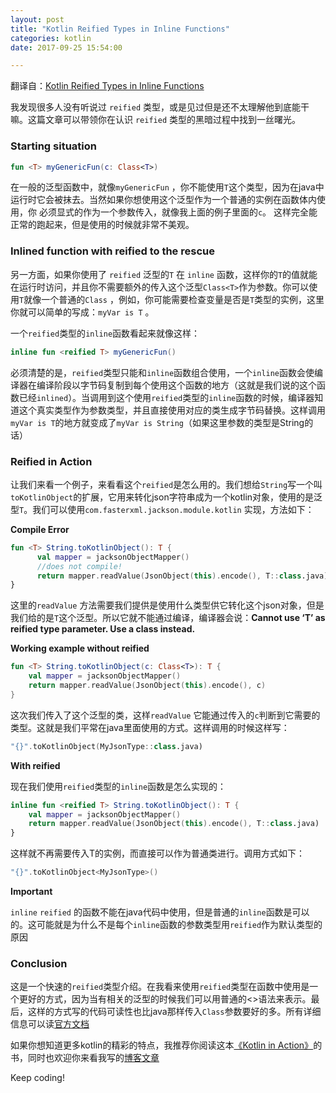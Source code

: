 ```yaml
---
layout: post
title: "Kotlin Reified Types in Inline Functions"
categories: kotlin
date: 2017-09-25 15:54:00

---
```


翻译自：[Kotlin Reified Types in Inline Functions](https://blog.simon-wirtz.de/kotlin-reified-types/)

我发现很多人没有听说过 `reified` 类型，或是见过但是还不太理解他到底能干嘛。这篇文章可以带领你在认识 `reified` 类型的黑暗过程中找到一丝曙光。

### Starting situation

```kotlin
fun <T> myGenericFun(c: Class<T>)
```

在一般的泛型函数中，就像`myGenericFun` ，你不能使用`T`这个类型，因为在java中运行时它会被抹去。当然如果你想使用这个泛型作为一个普通的实例在函数体内使用，你 必须显式的作为一个参数传入，就像我上面的例子里面的`c`。 这样完全能正常的跑起来，但是使用的时候就非常不美观。



<!-- more -->



### Inlined function with reified to the rescue

另一方面，如果你使用了 `reified` 泛型的`T` 在 `inline` 函数，这样你的`T`的值就能在运行时访问，并且你不需要额外的传入这个泛型`Class<T>`作为参数。你可以使用`T`就像一个普通的`Class` ，例如，你可能需要检查变量是否是`T`类型的实例，这里你就可以简单的写成：`myVar is T` 。

一个`reified`类型的`inline`函数看起来就像这样：

```kotlin
inline fun <reified T> myGenericFun()
```

必须清楚的是，`reified`类型只能和`inline`函数组合使用，一个`inline`函数会使编译器在编译阶段以字节码复制到每个使用这个函数的地方（这就是我们说的这个函数已经`inlined`）。当调用到这个使用`reified`类型的`inline`函数的时候，编译器知道这个真实类型作为参数类型，并且直接使用对应的类生成字节码替换。这样调用`myVar is T`的地方就变成了`myVar is String`（如果这里参数的类型是String的话）

### Reified in Action

让我们来看一个例子，来看看这个`reified`是怎么用的。我们想给`String`写一个叫`toKotlinObject`的扩展，它用来转化json字符串成为一个kotlin对象，使用的是泛型`T`。我们可以使用`com.fasterxml.jackson.module.kotlin` 实现，方法如下：

**Compile Error**

```kotlin
fun <T> String.toKotlinObject(): T {
      val mapper = jacksonObjectMapper()
      //does not compile!
      return mapper.readValue(JsonObject(this).encode(), T::class.java)
}
```

这里的`readValue` 方法需要我们提供是使用什么类型供它转化这个json对象，但是我们给的是`T`这个泛型。所以它就不能通过编译，编译器会说：**Cannot use ‘T’ as reified type parameter. Use a class instead.**

**Working example without reified**

```kotlin
fun <T> String.toKotlinObject(c: Class<T>): T {
    val mapper = jacksonObjectMapper()
    return mapper.readValue(JsonObject(this).encode(), c)
}
```

这次我们传入了这个泛型的类，这样`readValue` 它能通过传入的`c`判断到它需要的类型。这就是我们平常在java里面使用的方式。这样调用的时候这样写：

```kotlin
"{}".toKotlinObject(MyJsonType::class.java)
```

**With reified**

现在我们使用`reified`类型的`inline`函数是怎么实现的：

```kotlin
inline fun <reified T> String.toKotlinObject(): T {
    val mapper = jacksonObjectMapper()
    return mapper.readValue(JsonObject(this).encode(), T::class.java)
}
```

这样就不再需要传入T的实例，而直接可以作为普通类进行。调用方式如下：

```kotlin
"{}".toKotlinObject<MyJsonType>()
```

**Important**

`inline` `reified` 的函数不能在java代码中使用，但是普通的`inline`函数是可以的。这可能就是为什么不是每个`inline`函数的参数类型用`reified`作为默认类型的原因

### Conclusion

这是一个快速的`reified`类型介绍。在我看来使用`reified`类型在函数中使用是一个更好的方式，因为当有相关的泛型的时候我们可以用普通的<>语法来表示。最后，这样的方式写的代码可读性也比java那样传入`Class`参数要好的多。所有详细信息可以读[官方文档](https://github.com/JetBrains/kotlin/blob/master/spec-docs/reified-type-parameters.md)

如果你想知道更多kotlin的精彩的特点，我推荐你阅读这本[《Kotlin in Action》](https://www.amazon.de/gp/product/1617293296/ref=as_li_tl?ie=UTF8&camp=1638&creative=6742&creativeASIN=1617293296&linkCode=as2&tag=simonwirtzde-21&linkId=0aacf80e18c7cea57cc77f7556eef2d2)的书，同时也欢迎你来看我写的[博客文章](https://blog.simon-wirtz.de/)

Keep coding!





